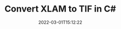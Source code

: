 ---
############################# Static ############################
layout: "auto-gen-conversion"
date: 2022-03-01T15:12:22
draft: false
otherformats: csv dif epub fods htm html json mht mhtml ods pdf sxc tex tsv xlam xls xlsb xlsm xlsx xlt xltm xltx xml xps
breadcrumb: XLAM to TIF in C#

############################# Head ############################
head_title: "XLAM to TIF Converter in C#"
head_description: "Convert XLAM to TIF in .NET using a few lines of code. Use the GroupDocs Document Conversion API to convert over 160 file formats."

############################# Header ############################
title: "Convert XLAM to TIF in C#"
description: "XLAM to TIF conversion with a few lines of .NET code"
bg_image: "https://cms.admin.containerize.com/templates/aspose/App_Themes/V3/images/bg/header1.png"
bg_overlay: false
button:
    enable: true

############################# SubMenu ############################
submenu:
    enable: true

    left:
        img_alt: "GroupDocs.Conversion for .NET"
        image: "https://cms.admin.containerize.com/templates/groupdocs/images/product-logos/90x90-noborder/groupdocs-conversion-net.png"
        product: "GroupDocs.Conversion"
        platform: ".NET"

    

############################# About ############################
about:
    enable: true
    title: "About GroupDocs.Conversion для .NET API"
    content: |
        [GroupDocs.Conversion for .NET](https://products.groupdocs.com/conversion/net/) can be used to convert Microsoft Word, Excel, PowerPoint, PDF, Visio and other formats. GroupDocs.Conversion is a standalone API that is suitable for back-end and internal systems where high performance is required. It does not depend on any software such as Microsoft or Open Office.
    

overview:
    enable: true
    content: |
        Convert your XLAM files to TIF in .NET easily. You can use just a couple of C# code lines in any platform of your choice like - Windows, Linux, macOS.
        You can try XLAM to TIF conversion for free and evaluate conversion results quality.
        Along with simple file conversion scenarios you can try more advanced options for loading source XLAM file and for saving output TIF result. 
        
        For example, for the source XLAM file you may use the following load options:

        * auto-detect file format;
        * specify password for protected files (if file format supports it);
        * replace missing fonts to preserve document appearance.
        
        There are also advanced convert options for the TIF file:

        * convert specific document page or page range;
        * add a watermark to the converted TIF file.

        Once conversion is completed you can save your TIF file to the local file path or any third-party storage like FTP, Amazon S3, Google Drive, Dropbox etc.
        Please note - to convert XLAM to TIF there is no need for any additional software installed - like MS Office, Open Office, Adobe Acrobat Reader etc. 


############################# Steps ############################
steps:
    enable: true
    title_left: "Steps to convert XLAM to TIF in C#"
    content_left: |
        [GroupDocs.Conversion](https://products.groupdocs.com/conversion/net/) makes it easy for developers to convert a XLAM file to TIF with a few lines of code.

        * Create an instance of the Converter class and provide the file XLAM with the full path
        * Create and set ConvertOptions for TIF type.
        * Call the Converter.Convert method and pass the full path and format (TIF) as a parameter
        
    title_right: "System Requirements"
    content_right: |
        Basic conversion with GroupDocs.Conversion for .NET can be done in just a few simple steps. Our APIs are supported on all major platforms and operating systems. Before executing the code below, make sure you have the following prerequisites installed on your system.

        * Operating systems: Microsoft Windows, Linux, MacOS
        * Development environments: Microsoft Visual Studio, Xamarin, MonoDevelop
        * Frameworks: .NET Framework, .NET Standard, .NET Core, Mono
        * Get the latest GroupDocs.Conversion for .NET from [Nuget](https://www.nuget.org/packages/groupdocs.conversion)
        
    code: |
        ```cs
        // Load XLAM file
        var converter = new GroupDocs.Conversion.Converter("template.xlam");
        // Set conversion parameters for TIF format
        var convertOptions = converter.GetPossibleConversions()["tif"].ConvertOptions;
        // Convert to TIF format
        converter.Convert("output.tif", convertOptions);        
        ```
        
demos:
    enable: true
    title: "XLAM to TIF Live Demo"
    content: |
       Convert XLAM to TIF now by visiting the [GroupDocs.Conversion App](https://products.groupdocs.app/conversion/family) website. Online demo has the following advantages
          

more_formats:
    enable: true
    title: "Other supported transformations XLAM"
    content: "You can also convert XLAM to many other file formats. Please see the list below."
       
       
back_to_top:
    enable: true
---